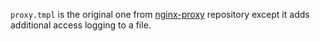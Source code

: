 `proxy.tmpl` is the original one from [nginx-proxy](https://github.com/jwilder/nginx-proxy) repository except it adds additional access logging to a file.
